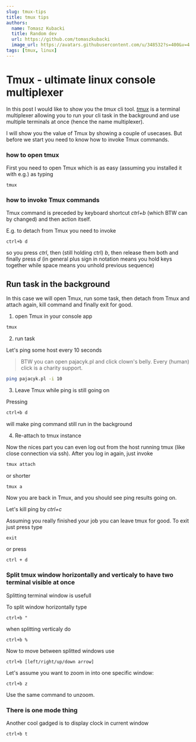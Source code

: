 ```yaml
---
slug: tmux-tips
title: tmux tips
authors:
  name: Tomasz Kubacki
  title: Random dev
  url: https://github.com/tomaszkubacki
  image_url: https://avatars.githubusercontent.com/u/348532?s=400&v=4
tags: [tmux, linux]
---
```


# Tmux - ultimate linux console multiplexer

In this post I would like to show you the *tmux* cli tool. [*tmux*](https://github.com/tmux/tmux) is a terminal multiplexer allowing you to run your cli task in the background and use multiple terminals at once (hence the name multiplexer).

I will show you the value of Tmux by showing a couple of usecases. But before we start you need to know how to invoke Tmux commands.

### how to open tmux
First you need to open Tmux which is as easy (assuming you installed it with e.g.) as typing

```shell
tmux
```

### how to invoke Tmux commands

Tmux command is preceded by keyboard shortcut *ctrl+b* (which BTW can by changed) and then action itself.

E.g. to detach from Tmux you need to invoke

```shell
ctrl+b d
```
so you press *ctrl*, then (still holding ctrl) *b*, then release them both and finally  press *d* (in general plus sign in notation means you hold keys together while space means you unhold previous sequence)


## Run task in the background

In this case we will open Tmux, run some task, then detach from Tmux and attach again, kill command and finally exit for good.


1) open Tmux  in your console app

```bash 
tmux
```

2) run task

Let's ping some host every 10 seconds
> BTW you can open pajacyk.pl and click clown's belly. Every (human) click is a charity support.


```bash 
ping pajacyk.pl -i 10

```

3) Leave Tmux while ping is still going on

Pressing
```bash 
ctrl+b d
```
will make ping command still run in the background

4) Re-attach to tmux instance

Now the nices part you can even log out from the host running tmux (like close connection via ssh). After you log in again, just invoke

```bash 
tmux attach
```

or shorter

```bash 
tmux a
```

Now you are back in Tmux, and you should see ping results going on.

Let's kill ping by *ctrl+c*

Assuming you really finished your job you can leave tmux for good.
To exit just press type
```text
exit
```
or press 
```
ctrl + d
```

### Split tmux window horizontally and verticaly to have two terminal visible at once

Splitting terminal window is usefull 

To split window horizontally type

```
ctrl+b "
```
when splitting verticaly do
```
ctrl+b %
```
Now to move between splitted windows use

```
ctrl+b [left/right/up/down arrow]
```

Let's assume you want to zoom in into one specific window:

```
ctrl+b z
```
Use the same command to unzoom.


### There is one mode thing

Another cool gadged is to display clock in current window

```
ctrl+b t
```



